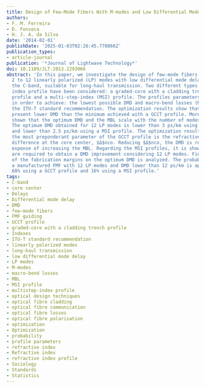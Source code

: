 ```yaml
---
title: Design of Few-Mode Fibers With M-modes and Low Differential Mode Delay
authors:
- F. M. Ferreira
- D. Fonseca
- H. J. A. da Silva
date: '2014-02-01'
publishDate: '2025-01-03T02:26:45.770066Z'
publication_types:
- article-journal
publication: '*Journal of Lightwave Technology*'
doi: 10.1109/JLT.2013.2293066
abstract: 'In this paper, we investigate the design of few-mode fibers (FMFs) guiding
  2 to 12 linearly polarized (LP) modes with low differential mode delay (DMD) over
  the C-band, suitable for long-haul transmission. Two different types of refractive
  index profile have been considered: a graded-core with a cladding trench (GCCT)
  profile and a multi-step-index (MSI) profile. The profiles parameters are optimized
  in order to achieve: the lowest possible DMD and macro-bend losses (MBL) lower than
  the ITU-T standard recommendation. The optimization results show that the MSI profiles
  present lower DMD than the minimum achieved with a GCCT profile. Moreover, it is
  shown that the optimum DMD and the MBL scale with the number of modes for both profiles.
  The optimum DMD obtained for 12 LP modes is lower than 3 ps/km using a GCCT profile
  and lower than 2.5 ps/km using a MSI profile. The optimization results reveal that
  the most preponderant parameter of the GCCT profile is the refractive index relative
  difference at the core center, $Δ$nco. Reducing $Δ$nco, the DMD is reduced at the
  expense of increasing the MBL. Regarding the MSI profiles, it is shown that 64 steps
  are required to obtain a DMD improvement considering 12 LP modes. Finally, the impact
  of the fabrication margins on the optimum DMD is analyzed. The probability of having
  a manufactured FMF with 12 LP modes and DMD lower than 12 ps/km is approximately
  68% using a GCCT profile and 16% using a MSI profile.'
tags:
- C-band
- core center
- Delays
- Differential mode delay
- DMD
- few-mode fibers
- FMF guiding
- GCCT profile
- graded-core with a cladding trench profile
- Indexes
- ITU-T standard recommendation
- linearly polarized modes
- long-haul transmission
- low differential mode delay
- LP modes
- M-modes
- macro-bend losses
- MBL
- MSI profile
- multistep-index profile
- optical design techniques
- optical fibre cladding
- optical fibre communication
- optical fibre losses
- optical fibre polarisation
- optimization
- Optimization
- probability
- profile parameters
- refractive index
- Refractive index
- refractive index profile
- Sociology
- Standards
- Statistics
---
```


